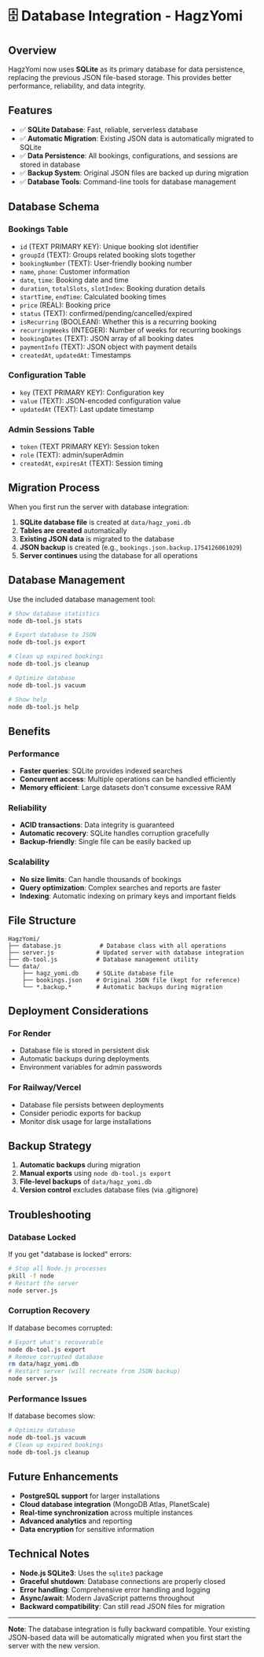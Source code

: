 # 🗄️ Database Integration - HagzYomi

## Overview

HagzYomi now uses **SQLite** as its primary database for data persistence, replacing the previous JSON file-based storage. This provides better performance, reliability, and data integrity.

## Features

- ✅ **SQLite Database**: Fast, reliable, serverless database
- ✅ **Automatic Migration**: Existing JSON data is automatically migrated to SQLite
- ✅ **Data Persistence**: All bookings, configurations, and sessions are stored in database
- ✅ **Backup System**: Original JSON files are backed up during migration
- ✅ **Database Tools**: Command-line tools for database management

## Database Schema

### Bookings Table
- `id` (TEXT PRIMARY KEY): Unique booking slot identifier
- `groupId` (TEXT): Groups related booking slots together
- `bookingNumber` (TEXT): User-friendly booking number
- `name`, `phone`: Customer information
- `date`, `time`: Booking date and time
- `duration`, `totalSlots`, `slotIndex`: Booking duration details
- `startTime`, `endTime`: Calculated booking times
- `price` (REAL): Booking price
- `status` (TEXT): confirmed/pending/cancelled/expired
- `isRecurring` (BOOLEAN): Whether this is a recurring booking
- `recurringWeeks` (INTEGER): Number of weeks for recurring bookings
- `bookingDates` (TEXT): JSON array of all booking dates
- `paymentInfo` (TEXT): JSON object with payment details
- `createdAt`, `updatedAt`: Timestamps

### Configuration Table
- `key` (TEXT PRIMARY KEY): Configuration key
- `value` (TEXT): JSON-encoded configuration value
- `updatedAt` (TEXT): Last update timestamp

### Admin Sessions Table
- `token` (TEXT PRIMARY KEY): Session token
- `role` (TEXT): admin/superAdmin
- `createdAt`, `expiresAt` (TEXT): Session timing

## Migration Process

When you first run the server with database integration:

1. **SQLite database file** is created at `data/hagz_yomi.db`
2. **Tables are created** automatically
3. **Existing JSON data** is migrated to the database
4. **JSON backup** is created (e.g., `bookings.json.backup.1754126061029`)
5. **Server continues** using the database for all operations

## Database Management

Use the included database management tool:

```bash
# Show database statistics
node db-tool.js stats

# Export database to JSON
node db-tool.js export

# Clean up expired bookings
node db-tool.js cleanup

# Optimize database
node db-tool.js vacuum

# Show help
node db-tool.js help
```

## Benefits

### Performance
- **Faster queries**: SQLite provides indexed searches
- **Concurrent access**: Multiple operations can be handled efficiently
- **Memory efficient**: Large datasets don't consume excessive RAM

### Reliability
- **ACID transactions**: Data integrity is guaranteed
- **Automatic recovery**: SQLite handles corruption gracefully
- **Backup-friendly**: Single file can be easily backed up

### Scalability
- **No size limits**: Can handle thousands of bookings
- **Query optimization**: Complex searches and reports are faster
- **Indexing**: Automatic indexing on primary keys and important fields

## File Structure

```
HagzYomi/
├── database.js           # Database class with all operations
├── server.js            # Updated server with database integration
├── db-tool.js           # Database management utility
└── data/
    ├── hagz_yomi.db     # SQLite database file
    ├── bookings.json    # Original JSON file (kept for reference)
    └── *.backup.*       # Automatic backups during migration
```

## Deployment Considerations

### For Render
- Database file is stored in persistent disk
- Automatic backups during deployments
- Environment variables for admin passwords

### For Railway/Vercel
- Database file persists between deployments
- Consider periodic exports for backup
- Monitor disk usage for large installations

## Backup Strategy

1. **Automatic backups** during migration
2. **Manual exports** using `node db-tool.js export`
3. **File-level backups** of `data/hagz_yomi.db`
4. **Version control** excludes database files (via .gitignore)

## Troubleshooting

### Database Locked
If you get "database is locked" errors:
```bash
# Stop all Node.js processes
pkill -f node
# Restart the server
node server.js
```

### Corruption Recovery
If database becomes corrupted:
```bash
# Export what's recoverable
node db-tool.js export
# Remove corrupted database
rm data/hagz_yomi.db
# Restart server (will recreate from JSON backup)
node server.js
```

### Performance Issues
If database becomes slow:
```bash
# Optimize database
node db-tool.js vacuum
# Clean up expired bookings
node db-tool.js cleanup
```

## Future Enhancements

- **PostgreSQL support** for larger installations
- **Cloud database integration** (MongoDB Atlas, PlanetScale)
- **Real-time synchronization** across multiple instances
- **Advanced analytics** and reporting
- **Data encryption** for sensitive information

## Technical Notes

- **Node.js SQLite3**: Uses the `sqlite3` package
- **Graceful shutdown**: Database connections are properly closed
- **Error handling**: Comprehensive error handling and logging
- **Async/await**: Modern JavaScript patterns throughout
- **Backward compatibility**: Can still read JSON files for migration

---

**Note**: The database integration is fully backward compatible. Your existing JSON-based data will be automatically migrated when you first start the server with the new version.
